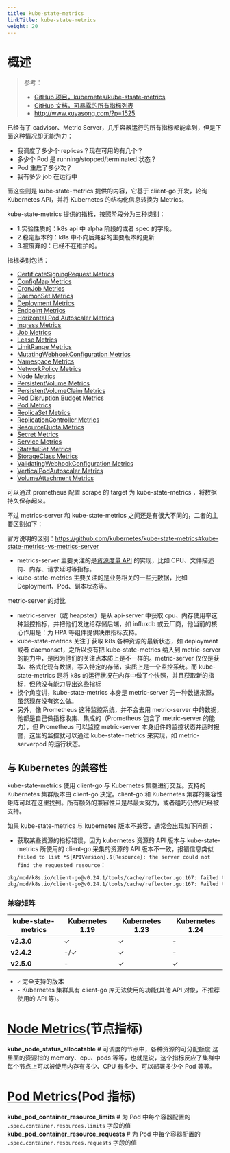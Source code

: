 ```yaml
---
title: kube-state-metrics
linkTitle: kube-state-metrics
weight: 20
---
```


# 概述

> 参考：
>
> - [GitHub 项目，kubernetes/kube-stsate-metrics](https://github.com/kubernetes/kube-state-metrics)
> - [GitHub 文档，可暴露的所有指标列表](https://github.com/kubernetes/kube-state-metrics/tree/master/docs)
> - http://www.xuyasong.com/?p=1525

已经有了 cadvisor、Metric Server，几乎容器运行的所有指标都能拿到，但是下面这种情况却无能为力：

- 我调度了多少个 replicas？现在可用的有几个？
- 多少个 Pod 是 running/stopped/terminated 状态？
- Pod 重启了多少次？
- 我有多少 job 在运行中

而这些则是 kube-state-metrics 提供的内容，它基于 client-go 开发，轮询 Kubernetes API，并将 Kubernetes 的结构化信息转换为 Metrics。

kube-state-metrics 提供的指标，按照阶段分为三种类别：

- 1.实验性质的：k8s api 中 alpha 阶段的或者 spec 的字段。
- 2.稳定版本的：k8s 中不向后兼容的主要版本的更新
- 3.被废弃的：已经不在维护的。

指标类别包括：

- [CertificateSigningRequest Metrics](https://github.com/kubernetes/kube-state-metrics/blob/master/docs/certificatessigningrequest-metrics.md)
- [ConfigMap Metrics](https://github.com/kubernetes/kube-state-metrics/blob/master/docs/configmap-metrics.md)
- [CronJob Metrics](https://github.com/kubernetes/kube-state-metrics/blob/master/docs/cronjob-metrics.md)
- [DaemonSet Metrics](https://github.com/kubernetes/kube-state-metrics/blob/master/docs/daemonset-metrics.md)
- [Deployment Metrics](https://github.com/kubernetes/kube-state-metrics/blob/master/docs/deployment-metrics.md)
- [Endpoint Metrics](https://github.com/kubernetes/kube-state-metrics/blob/master/docs/endpoint-metrics.md)
- [Horizontal Pod Autoscaler Metrics](https://github.com/kubernetes/kube-state-metrics/blob/master/docs/horizontalpodautoscaler-metrics.md)
- [Ingress Metrics](https://github.com/kubernetes/kube-state-metrics/blob/master/docs/ingress-metrics.md)
- [Job Metrics](https://github.com/kubernetes/kube-state-metrics/blob/master/docs/job-metrics.md)
- [Lease Metrics](https://github.com/kubernetes/kube-state-metrics/blob/master/docs/lease-metrics.md)
- [LimitRange Metrics](https://github.com/kubernetes/kube-state-metrics/blob/master/docs/limitrange-metrics.md)
- [MutatingWebhookConfiguration Metrics](https://github.com/kubernetes/kube-state-metrics/blob/master/docs/mutatingwebhookconfiguration-metrics.md)
- [Namespace Metrics](https://github.com/kubernetes/kube-state-metrics/blob/master/docs/namespace-metrics.md)
- [NetworkPolicy Metrics](https://github.com/kubernetes/kube-state-metrics/blob/master/docs/networkpolicy-metrics.md)
- [Node Metrics](https://github.com/kubernetes/kube-state-metrics/blob/master/docs/node-metrics.md)
- [PersistentVolume Metrics](https://github.com/kubernetes/kube-state-metrics/blob/master/docs/persistentvolume-metrics.md)
- [PersistentVolumeClaim Metrics](https://github.com/kubernetes/kube-state-metrics/blob/master/docs/persistentvolumeclaim-metrics.md)
- [Pod Disruption Budget Metrics](https://github.com/kubernetes/kube-state-metrics/blob/master/docs/poddisruptionbudget-metrics.md)
- [Pod Metrics](https://github.com/kubernetes/kube-state-metrics/blob/master/docs/pod-metrics.md)
- [ReplicaSet Metrics](https://github.com/kubernetes/kube-state-metrics/blob/master/docs/replicaset-metrics.md)
- [ReplicationController Metrics](https://github.com/kubernetes/kube-state-metrics/blob/master/docs/replicationcontroller-metrics.md)
- [ResourceQuota Metrics](https://github.com/kubernetes/kube-state-metrics/blob/master/docs/resourcequota-metrics.md)
- [Secret Metrics](https://github.com/kubernetes/kube-state-metrics/blob/master/docs/secret-metrics.md)
- [Service Metrics](https://github.com/kubernetes/kube-state-metrics/blob/master/docs/service-metrics.md)
- [StatefulSet Metrics](https://github.com/kubernetes/kube-state-metrics/blob/master/docs/statefulset-metrics.md)
- [StorageClass Metrics](https://github.com/kubernetes/kube-state-metrics/blob/master/docs/storageclass-metrics.md)
- [ValidatingWebhookConfiguration Metrics](https://github.com/kubernetes/kube-state-metrics/blob/master/docs/validatingwebhookconfiguration-metrics.md)
- [VerticalPodAutoscaler Metrics](https://github.com/kubernetes/kube-state-metrics/blob/master/docs/verticalpodautoscaler-metrics.md)
- [VolumeAttachment Metrics](https://github.com/kubernetes/kube-state-metrics/blob/master/docs/volumeattachment-metrics.md)

可以通过 prometheus 配置 scrape 的 target 为 kube-state-metrics ，将数据持久保存起来。

不过 metrics-server 和 kube-state-metrics 之间还是有很大不同的，二者的主要区别如下：

官方说明的区别：<https://github.com/kubernetes/kube-state-metrics#kube-state-metrics-vs-metrics-server>

- metrics-server 主要关注的是[资源度量 API](https://github.com/kubernetes/community/blob/master/contributors/design-proposals/instrumentation/resource-metrics-api.md) 的实现，比如 CPU、文件描述符、内存、请求延时等指标。
- kube-state-metrics 主要关注的是业务相关的一些元数据，比如 Deployment、Pod、副本状态等。

metric-server 的对比

- metric-server（或 heapster）是从 api-server 中获取 cpu、内存使用率这种监控指标，并把他们发送给存储后端，如 influxdb 或云厂商，他当前的核心作用是：为 HPA 等组件提供决策指标支持。
- kube-state-metrics 关注于获取 k8s 各种资源的最新状态，如 deployment 或者 daemonset，之所以没有把 kube-state-metrics 纳入到 metric-server 的能力中，是因为他们的关注点本质上是不一样的。metric-server 仅仅是获取、格式化现有数据，写入特定的存储，实质上是一个监控系统。而 kube-state-metrics 是将 k8s 的运行状况在内存中做了个快照，并且获取新的指标，但他没有能力导出这些指标
- 换个角度讲，kube-state-metrics 本身是 metric-server 的一种数据来源，虽然现在没有这么做。
- 另外，像 Prometheus 这种监控系统，并不会去用 metric-server 中的数据，他都是自己做指标收集、集成的（Prometheus 包含了 metric-server 的能力），但 Prometheus 可以监控 metric-server 本身组件的监控状态并适时报警，这里的监控就可以通过 kube-state-metrics 来实现，如 metric-serverpod 的运行状态。

## 与 Kubernetes 的兼容性

kube-state-metrics 使用 client-go 与 Kubernetes 集群进行交互。支持的 Kubernetes 集群版本由 client-go 决定。client-go 和 Kubernetes 集群的兼容性矩阵可以在这里找到。所有额外的兼容性只是尽最大努力，或者碰巧仍然/已经被支持。

如果 kube-state-metrics 与 kubernetes 版本不兼容，通常会出现如下问题：

- 获取某些资源的指标错误，因为 kubernetes 资源的 API 版本与 kube-state-metrics 所使用的 client-go 采集的资源的 API 版本不一致，报错信息类似 `failed to list *${APIVersion}.${Resource}: the server could not find the requested resource`：

```bash
pkg/mod/k8s.io/client-go@v0.24.1/tools/cache/reflector.go:167: failed to list *v1.PodDisruptionBudget: the server could not find the requested resource
pkg/mod/k8s.io/client-go@v0.24.1/tools/cache/reflector.go:167: Failed to watch *v1.CronJob: failed to list *v1.CronJob: the server could not find the requested resource
```

### 兼容矩阵

| **kube-state-metrics** | **Kubernetes 1.19** | **Kubernetes 1.23** | **Kubernetes 1.24** |
| ---------------------- | ------------------- | ------------------- | ------------------- |
| **v2.3.0**             | ✓                   | ✓                   | -                   |
| **v2.4.2**             | -/✓                 | ✓                   | -                   |
| **v2.5.0**             | -                   | ✓                   | ✓                   |

- `✓` 完全支持的版本
- `-` Kubernetes 集群具有 client-go 库无法使用的功能(其他 API 对象，不推荐使用的 API 等)。

# [Node Metrics](https://github.com/kubernetes/kube-state-metrics/blob/master/docs/node-metrics.md)(节点指标)

**kube_node_status_allocatable** # 可调度的节点中，各种资源的可分配额度
这里面的资源指的 memory、cpu、pods 等等，也就是说，这个指标反应了集群中每个节点上可以被使用内存有多少、CPU 有多少、可以部署多少个 Pod 等等。

# [Pod Metrics](https://github.com/kubernetes/kube-state-metrics/blob/master/docs/pod-metrics.md)(Pod 指标)

**kube_pod_container_resource_limits** # 为 Pod 中每个容器配置的 `.spec.container.resources.limits` 字段的值
**kube_pod_container_resource_requests** # 为 Pod 中每个容器配置的 `.spec.container.resources.requests` 字段的值
